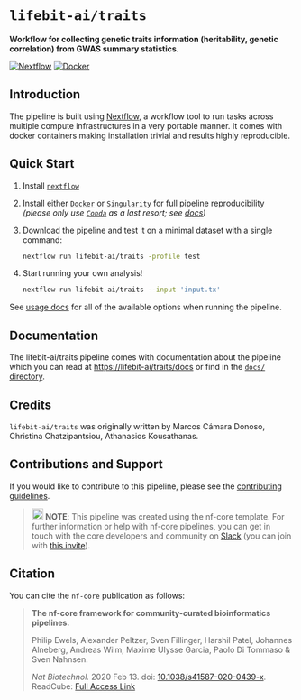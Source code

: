# `lifebit-ai/traits`

**Workflow for collecting genetic traits information (heritability, genetic correlation) from GWAS summary statistics**.

[![Nextflow](https://img.shields.io/badge/nextflow-%E2%89%A519.10.0-brightgreen.svg)](https://www.nextflow.io/) [![Docker](https://img.shields.io/docker/automated/lifebit-ai/traits.svg)](https://hub.docker.com/r/lifebit-ai/traits)


## Introduction

The pipeline is built using [Nextflow](https://www.nextflow.io), a workflow tool to run tasks across multiple compute infrastructures in a very portable manner. It comes with docker containers making installation trivial and results highly reproducible.

## Quick Start

1. Install [`nextflow`](https://nf-co.re/usage/installation)

2. Install either [`Docker`](https://docs.docker.com/engine/installation/) or [`Singularity`](https://www.sylabs.io/guides/3.0/user-guide/) for full pipeline reproducibility _(please only use [`Conda`](https://conda.io/miniconda.html) as a last resort; see [docs](https://nf-co.re/usage/configuration#basic-configuration-profiles))_

3. Download the pipeline and test it on a minimal dataset with a single command:

    ```bash
    nextflow run lifebit-ai/traits -profile test
    ```

4. Start running your own analysis!

    <!-- TODO nf-core: Update the example "typical command" below used to run the pipeline -->

    ```bash
    nextflow run lifebit-ai/traits --input 'input.tx'
    ```

See [usage docs](docs/usage.md) for all of the available options when running the pipeline.

## Documentation

The lifebit-ai/traits pipeline comes with documentation about the pipeline which you can read at [https://lifebit-ai/traits/docs](https://lifebit-ai/traits/docs) or find in the [`docs/` directory](docs).

<!-- TODO nf-core: Add a brief overview of what the pipeline does and how it works -->

## Credits

`lifebit-ai/traits` was originally written by Marcos Cámara Donoso, Christina Chatzipantsiou, Athanasios Kousathanas.

## Contributions and Support

If you would like to contribute to this pipeline, please see the [contributing guidelines](.github/CONTRIBUTING.md).


> <img src="https://raw.githubusercontent.com/nf-core/logos/master/nf-core-logos/nf-core-logo-square.svg" width="20"/></a> **NOTE**: This pipeline was created using the nf-core template.  For further information or help with nf-core pipelines, you can get in touch with the core developers and community on [Slack](https://nfcore.slack.com/channels/lifebit-ai/traits) (you can join with [this invite](https://nf-co.re/join/slack)).

## Citation

<!-- TODO nf-core: Add citation for pipeline after first release. Uncomment lines below and update Zenodo doi. -->
<!-- If you use  lifebit-ai/traits for your analysis, please cite it using the following doi: [10.5281/zenodo.XXXXXX](https://doi.org/10.5281/zenodo.XXXXXX) -->

You can cite the `nf-core` publication as follows:

> **The nf-core framework for community-curated bioinformatics pipelines.**
>
> Philip Ewels, Alexander Peltzer, Sven Fillinger, Harshil Patel, Johannes Alneberg, Andreas Wilm, Maxime Ulysse Garcia, Paolo Di Tommaso & Sven Nahnsen.
>
> _Nat Biotechnol._ 2020 Feb 13. doi: [10.1038/s41587-020-0439-x](https://dx.doi.org/10.1038/s41587-020-0439-x).
> ReadCube: [Full Access Link](https://rdcu.be/b1GjZ)
